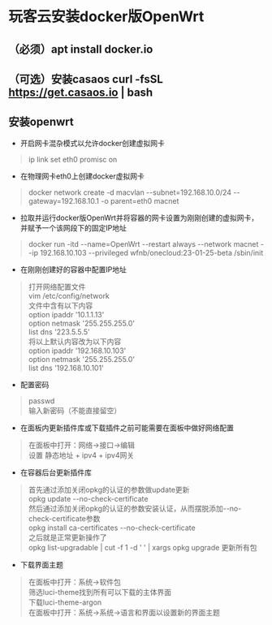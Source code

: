 # 玩客云安装docker版OpenWrt

## （必须）apt install docker.io
## （可选）安装casaos curl -fsSL https://get.casaos.io | bash
## 安装openwrt
* 开启网卡混杂模式以允许docker创建虚拟网卡
> ip link set eth0 promisc on  

* 在物理网卡eth0上创建docker虚拟网卡
> docker network create -d macvlan --subnet=192.168.10.0/24 --gateway=192.168.10.1 -o parent=eth0 macnet  

* 拉取并运行docker版OpenWrt并将容器的网卡设置为刚刚创建的虚拟网卡，并赋予一个该网段下的固定IP地址
> docker run -itd --name=OpenWrt --restart always --network macnet --ip 192.168.10.103 --privileged wfnb/onecloud:23-01-25-beta /sbin/init  

* 在刚刚创建好的容器中配置IP地址
> 打开网络配置文件  
> vim /etc/config/network  
> 文件中含有以下内容  
> option ipaddr '10.1.1.13'  
> option netmask '255.255.255.0'  
> list dns '223.5.5.5'  
> 将以上默认内容改为以下内容  
> option ipaddr '192.168.10.103'  
> option netmask '255.255.255.0'  
> list dns '192.168.10.101'  

* 配置密码
> passwd  
> 输入新密码（不能直接留空）  

* 在面板内更新插件库或下载插件之前可能需要在面板中做好网络配置
> 在面板中打开：网络->接口->编辑  
> 设置 静态地址 + ipv4 + ipv4网关  

* 在容器后台更新插件库
> 首先通过添加关闭opkg的认证的参数做update更新  
> opkg update --no-check-certificate  
> 然后通过添加关闭opkg的认证的参数安装认证，从而摆脱添加--no-check-certificate参数  
> opkg install ca-certificates --no-check-certificate  
> 之后就是正常更新操作了  
> opkg list-upgradable | cut -f 1 -d ' ' | xargs opkg upgrade 更新所有包  

* 下载界面主题
> 在面板中打开：系统->软件包  
> 筛选luci-theme找到所有可以下载的主体界面  
> 下载luci-theme-argon  
> 在面板中打开：系统->系统->语言和界面以设置新的界面主题  
